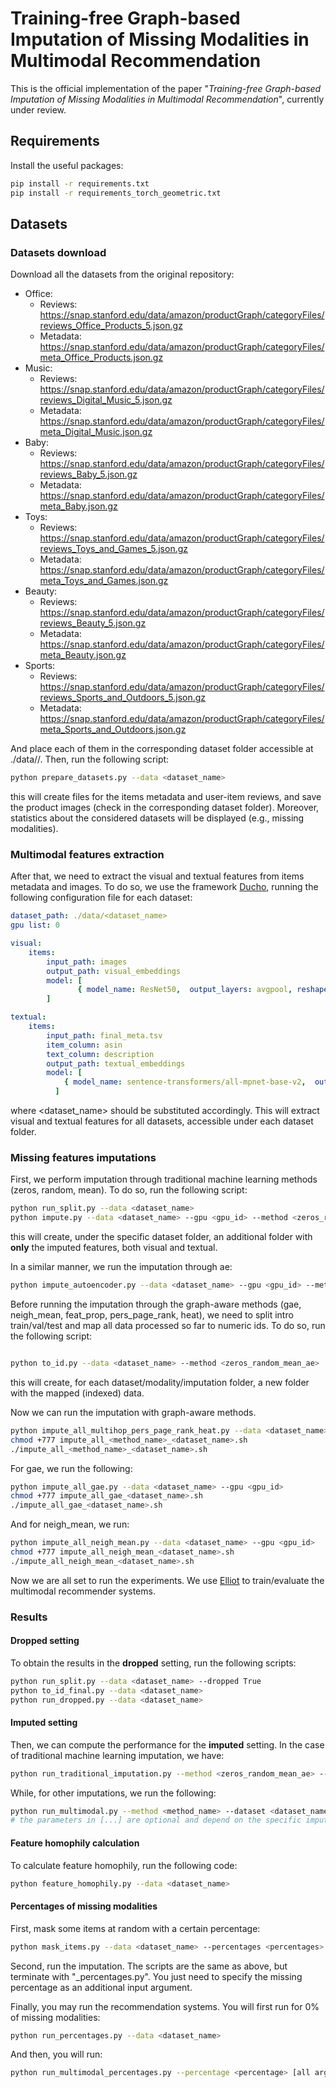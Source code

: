 # Training-free Graph-based Imputation of Missing Modalities in Multimodal Recommendation
 
This is the official implementation of the paper "_Training-free Graph-based Imputation of Missing Modalities in Multimodal Recommendation_", currently under review.

## Requirements

Install the useful packages:

```sh
pip install -r requirements.txt
pip install -r requirements_torch_geometric.txt
```

## Datasets

### Datasets download

Download all the datasets from the original repository:

- Office:
  - Reviews: https://snap.stanford.edu/data/amazon/productGraph/categoryFiles/reviews_Office_Products_5.json.gz
  - Metadata: https://snap.stanford.edu/data/amazon/productGraph/categoryFiles/meta_Office_Products.json.gz
- Music:
  - Reviews: https://snap.stanford.edu/data/amazon/productGraph/categoryFiles/reviews_Digital_Music_5.json.gz
  - Metadata: https://snap.stanford.edu/data/amazon/productGraph/categoryFiles/meta_Digital_Music.json.gz
- Baby:
  - Reviews: https://snap.stanford.edu/data/amazon/productGraph/categoryFiles/reviews_Baby_5.json.gz
  - Metadata: https://snap.stanford.edu/data/amazon/productGraph/categoryFiles/meta_Baby.json.gz
- Toys:
  - Reviews: https://snap.stanford.edu/data/amazon/productGraph/categoryFiles/reviews_Toys_and_Games_5.json.gz
  - Metadata: https://snap.stanford.edu/data/amazon/productGraph/categoryFiles/meta_Toys_and_Games.json.gz
- Beauty: 
  - Reviews: https://snap.stanford.edu/data/amazon/productGraph/categoryFiles/reviews_Beauty_5.json.gz
  - Metadata: https://snap.stanford.edu/data/amazon/productGraph/categoryFiles/meta_Beauty.json.gz
- Sports:
  - Reviews: https://snap.stanford.edu/data/amazon/productGraph/categoryFiles/reviews_Sports_and_Outdoors_5.json.gz
  - Metadata: https://snap.stanford.edu/data/amazon/productGraph/categoryFiles/meta_Sports_and_Outdoors.json.gz

And place each of them in the corresponding dataset folder accessible at ./data/<dataset-name>/. Then, run the following script:

```sh
python prepare_datasets.py --data <dataset_name>
```

this will create files for the items metadata and user-item reviews, and save the product images (check in the corresponding dataset folder). Moreover, statistics about the considered datasets will be displayed (e.g., missing modalities).


### Multimodal features extraction

After that, we need to extract the visual and textual features from items metadata and images. To do so, we use the framework [Ducho](https://github.com/sisinflab/Ducho), running the following configuration file for each dataset:

```yaml
dataset_path: ./data/<dataset_name>
gpu list: 0

visual:
    items:
        input_path: images
        output_path: visual_embeddings
        model: [
               { model_name: ResNet50,  output_layers: avgpool, reshape: [224, 224], preprocessing: zscore, backend: torch},
        ]

textual:
    items:
        input_path: final_meta.tsv
        item_column: asin
        text_column: description
        output_path: textual_embeddings
        model: [
            { model_name: sentence-transformers/all-mpnet-base-v2,  output_layers: 1, clear_text: False, backend: sentence_transformers},
          ]
```

where <dataset_name> should be substituted accordingly. This will extract visual and textual features for all datasets, accessible under each dataset folder.

### Missing features imputations

First, we perform imputation through traditional machine learning methods (zeros, random, mean). To do so, run the following script:

```sh
python run_split.py --data <dataset_name>
python impute.py --data <dataset_name> --gpu <gpu_id> --method <zeros_random_mean_ae>
```

this will create, under the specific dataset folder, an additional folder with **only** the imputed features, both visual and textual.

In a similar manner, we run the imputation through ae:

```sh
python impute_autoencoder.py --data <dataset_name> --gpu <gpu_id> --method ae
```

Before running the imputation through the graph-aware methods (gae, neigh_mean, feat_prop, pers_page_rank, heat), we need to split intro train/val/test and map all data processed so far to numeric ids. To do so, run the following script:

```sh

python to_id.py --data <dataset_name> --method <zeros_random_mean_ae>
```

this will create, for each dataset/modality/imputation folder, a new folder with the mapped (indexed) data. 

Now we can run the imputation with graph-aware methods.

```sh
python impute_all_multihop_pers_page_rank_heat.py --data <dataset_name> --method <method_name> --gpu <gpu_id>
chmod +777 impute_all_<method_name>_<dataset_name>.sh
./impute_all_<method_name>_<dataset_name>.sh
```

For gae, we run the following:

```sh
python impute_all_gae.py --data <dataset_name> --gpu <gpu_id>
chmod +777 impute_all_gae_<dataset_name>.sh
./impute_all_gae_<dataset_name>.sh
```

And for neigh_mean, we run:

```sh
python impute_all_neigh_mean.py --data <dataset_name> --gpu <gpu_id>
chmod +777 impute_all_neigh_mean_<dataset_name>.sh
./impute_all_neigh_mean_<dataset_name>.sh
```

Now we are all set to run the experiments. We use [Elliot](https://github.com/sisinflab/Formal-MultiMod-Rec) to train/evaluate the multimodal recommender systems.

### Results

#### Dropped setting

To obtain the results in the **dropped** setting, run the following scripts:
```sh
python run_split.py --data <dataset_name> --dropped True
python to_id_final.py --data <dataset_name>
python run_dropped.py --data <dataset_name>
```

#### Imputed setting

Then, we can compute the performance for the **imputed** setting. In the case of traditional machine learning imputation, we have:

```sh
python run_traditional_imputation.py --method <zeros_random_mean_ae> --dataset <dataset_name>
```

While, for other imputations, we run the following:

```sh
python run_multimodal.py --method <method_name> --dataset <dataset_name> --model <model_name> [--top_k <top_k> --layers <layers> --a <a> --t <t>]
# the parameters in [...] are optional and depend on the specific imputation method
```

#### Feature homophily calculation

To calculate feature homophily, run the following code:

```sh
python feature_homophily.py --data <dataset_name>
```

#### Percentages of missing modalities

First, mask some items at random with a certain percentage:

```sh
python mask_items.py --data <dataset_name> --percentages <percentages> --missing_modality <visual_or_textual_or_visual_textual>
```

Second, run the imputation. The scripts are the same as above, but terminate with "_percentages.py". You just need to specify the missing percentage as an additional input argument.

Finally, you may run the recommendation systems. You will first run for 0% of missing modalities:

```sh
python run_percentages.py --data <dataset_name>
```

And then, you will run:

```sh
python run_multimodal_percentages.py --percentage <percentage> [all arguments from run_multimodal.py]
```